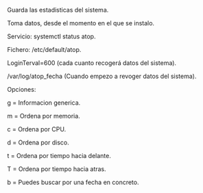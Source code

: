 Guarda las estadisticas del sistema.

Toma datos, desde el momento en el que se instalo.

Servicio: systemctl status atop.

Fichero: /etc/default/atop.

LoginTerval=600 (cada cuanto recogerá datos del sistema).

/var/log/atop_fecha (Cuando empezo a revoger datos del sistema).

Opciones: 

g = Informacion generica.

m = Ordena por memoria.

c = Ordena por CPU.

d = Ordena por disco.

t = Ordena por tiempo hacia delante.

T = Ordena por tiempo hacia atras.

b = Puedes buscar por una fecha en concreto.
